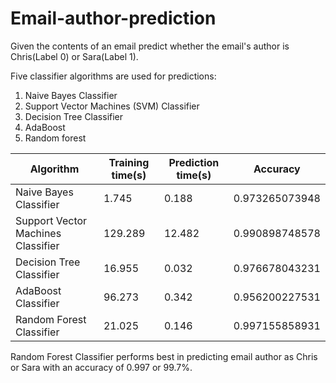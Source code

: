 # Email-author-prediction

Given the contents of an email predict whether the email's author is Chris(Label 0) or Sara(Label 1).

Five classifier algorithms are used for predictions:
1. Naive Bayes Classifier 
2. Support Vector Machines (SVM) Classifier
3. Decision Tree Classifier 
4. AdaBoost
5. Random forest 

| Algorithm | Training time(s) | Prediction time(s) | Accuracy |
| --- | --- | --- | --- |
| Naive Bayes Classifier | 1.745 | 0.188 | 0.973265073948 |
| Support Vector Machines Classifier | 129.289 | 12.482 | 0.990898748578 |
| Decision Tree Classifier | 16.955 | 0.032 | 0.976678043231 |
| AdaBoost Classifier | 96.273 | 0.342 | 0.956200227531 |
| Random Forest Classifier | 21.025 | 0.146 | 0.997155858931 |

Random Forest Classifier performs best in predicting email author as Chris or Sara with an accuracy of 0.997 or 99.7%.
